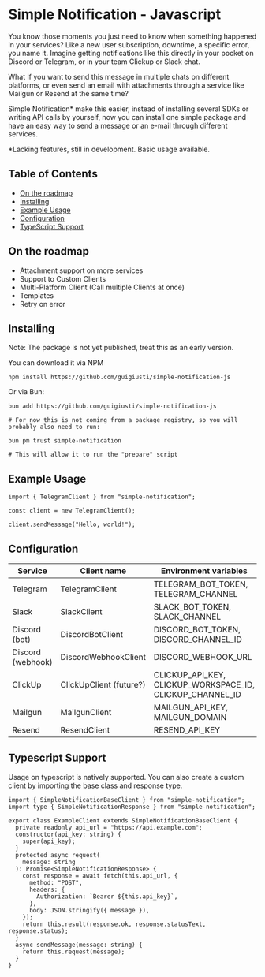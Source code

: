 # Simple Notification - Javascript

You know those moments you just need to know when something happened in your services? Like a new user subscription, downtime, a specific error, you name it. Imagine getting notifications like this directly in your pocket on Discord or Telegram, or in your team Clickup or Slack chat.

What if you want to send this message in multiple chats on different platforms, or even send an email with attachments through a service like Mailgun or Resend at the same time?

Simple Notification\* make this easier, instead of installing several SDKs or writing API calls by yourself, now you can install one simple package and have an easy way to send a message or an e-mail through different services.

\*Lacking features, still in development. Basic usage available.

## Table of Contents

- [On the roadmap](#on-the-roadmap)
- [Installing](#installing)
- [Example Usage](#example-usage)
- [Configuration](#configuration)
- [TypeScript Support](#typescript-support)

## On the roadmap

- Attachment support on more services
- Support to Custom Clients
- Multi-Platform Client (Call multiple Clients at once)
- Templates
- Retry on error

## Installing

Note: The package is not yet published, treat this as an early version.

You can download it via NPM

```
npm install https://github.com/guigiusti/simple-notification-js

```

Or via Bun:

```
bun add https://github.com/guigiusti/simple-notification-js

# For now this is not coming from a package registry, so you will probably also need to run:

bun pm trust simple-notification

# This will allow it to run the "prepare" script

```

## Example Usage

```
import { TelegramClient } from "simple-notification";

const client = new TelegramClient();

client.sendMessage("Hello, world!");
```

## Configuration

| Service           | Client name             | Environment variables                                     |
| ----------------- | ----------------------- | --------------------------------------------------------- |
| Telegram          | TelegramClient          | TELEGRAM_BOT_TOKEN, TELEGRAM_CHANNEL                      |
| Slack             | SlackClient             | SLACK_BOT_TOKEN, SLACK_CHANNEL                            |
| Discord (bot)     | DiscordBotClient        | DISCORD_BOT_TOKEN, DISCORD_CHANNEL_ID                     |
| Discord (webhook) | DiscordWebhookClient    | DISCORD_WEBHOOK_URL                                       |
| ClickUp           | ClickUpClient (future?) | CLICKUP_API_KEY, CLICKUP_WORKSPACE_ID, CLICKUP_CHANNEL_ID |
| Mailgun           | MailgunClient           | MAILGUN_API_KEY, MAILGUN_DOMAIN                           |
| Resend            | ResendClient            | RESEND_API_KEY                                            |

## Typescript Support

Usage on typescript is natively supported. You can also create a custom client by importing the base class and response type.

```
import { SimpleNotificationBaseClient } from "simple-notification";
import type { SimpleNotificationResponse } from "simple-notification";

export class ExampleClient extends SimpleNotificationBaseClient {
  private readonly api_url = "https://api.example.com";
  constructor(api_key: string) {
    super(api_key);
  }
  protected async request(
    message: string
  ): Promise<SimpleNotificationResponse> {
    const response = await fetch(this.api_url, {
      method: "POST",
      headers: {
        Authorization: `Bearer ${this.api_key}`,
      },
      body: JSON.stringify({ message }),
    });
    return this.result(response.ok, response.statusText, response.status);
  }
  async sendMessage(message: string) {
    return this.request(message);
  }
}

```
